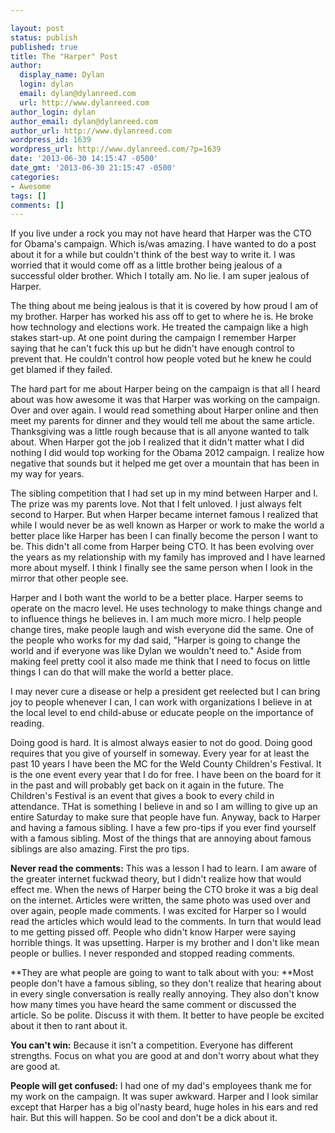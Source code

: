 ```yaml
---

layout: post
status: publish
published: true
title: The "Harper" Post
author:
  display_name: Dylan
  login: dylan
  email: dylan@dylanreed.com
  url: http://www.dylanreed.com
author_login: dylan
author_email: dylan@dylanreed.com
author_url: http://www.dylanreed.com
wordpress_id: 1639
wordpress_url: http://www.dylanreed.com/?p=1639
date: '2013-06-30 14:15:47 -0500'
date_gmt: '2013-06-30 21:15:47 -0500'
categories:
- Awesome
tags: []
comments: []
---
```


If you live under a rock you may not have heard that Harper was the CTO for Obama's campaign. Which is/was amazing. I have wanted to do a post about it for a while but couldn't think of the best way to write it. I was worried that it would come off as a little brother being jealous of a successful older brother. Which I totally am. No lie. I am super jealous of Harper.

The thing about me being jealous is that it is covered by how proud I am of my brother. Harper has worked his ass off to get to where he is. He broke how technology and elections work. He treated the campaign like a high stakes start-up. At one point during the campaign I remember Harper saying that he can't fuck this up but he didn't have enough control to prevent that. He couldn't control how people voted but he knew he could get blamed if they failed.

The hard part for me about Harper being on the campaign is that all I heard about was how awesome it was that Harper was working on the campaign. Over and over again. I would read something about Harper online and then meet my parents for dinner and they would tell me about the same article. Thanksgiving was a little rough because that is all anyone wanted to talk about. When Harper got the job I realized that it didn't matter what I did nothing I did would top working for the Obama 2012 campaign. I realize how negative that sounds but it helped me get over a mountain that has been in my way for years.

The sibling competition that I had set up in my mind between Harper and I. The prize was my parents love. Not that I felt unloved. I just always felt second to Harper. But when Harper became internet famous I realized that while I would never be as well known as Harper or work to make the world a better place like Harper has been I can finally become the person I want to be. This didn't all come from Harper being CTO. It has been evolving over the years as my relationship with my family has improved and I have learned more about myself. I think I finally see the same person when I look in the mirror that other people see.

Harper and I both want the world to be a better place. Harper seems to operate on the macro level. He uses technology to make things change and to influence things he believes in. I am much more micro. I help people change tires, make people laugh and wish everyone did the same. One of the people who works for my dad said, "Harper is going to change the world and if everyone was like Dylan we wouldn't need to." Aside from making feel pretty cool it also made me think that I need to focus on little things I can do that will make the world a better place.

I may never cure a disease or help a president get reelected but I can bring joy to people whenever I can, I can work with organizations I believe in at the local level to end child-abuse or educate people on the importance of reading.

Doing good is hard. It is almost always easier to not do good. Doing good requires that you give of yourself in someway. Every year for at least the past 10 years I have been the MC for the Weld County Children's Festival. It is the one event every year that I do for free. I have been on the board for it in the past and will probably get back on it again in the future. The Children's Festival is an event that gives a book to every child in attendance. THat is something I believe in and so I am willing to give up an entire Saturday to make sure that people have fun. Anyway, back to Harper and having a famous sibling. I have a few pro-tips if you ever find yourself with a famous sibling. Most of the things that are annoying about famous siblings are also amazing. First the pro tips.

**Never read the comments:** This was a lesson I had to learn. I am aware of the greater internet fuckwad theory, but I didn't realize how that would effect me. When the news of Harper being the CTO broke it was a big deal on the internet. Articles were written, the same photo was used over and over again, people made comments. I was excited for Harper so I would read the articles which would lead to the comments. In turn that would lead to me getting pissed off. People who didn't know Harper were saying horrible things. It was upsetting. Harper is my brother and I don't like mean people or bullies. I never responded and stopped reading comments.

**They are what people are going to want to talk about with you: **Most people don't have a famous sibling, so they don't realize that hearing about in every single conversation is really really annoying. They also don't know how many times you have heard the same comment or discussed the article. So be polite. Discuss it with them. It better to have people be excited about it then to rant about it.

**You can't win:** Because it isn't a competition. Everyone has different strengths. Focus on what you are good at and don't worry about what they are good at.

**People will get confused:** I had one of my dad's employees thank me for my work on the campaign. It was super awkward. Harper and I look similar except that Harper has a big ol'nasty beard, huge holes in his ears and red hair. But this will happen. So be cool and don't be a dick about it.
